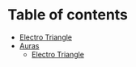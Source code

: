 # Table of contents

* [Electro Triangle](README.md)
* [Auras](auras/README.md)
  * [Electro Triangle](auras/electro-triangle.md)


